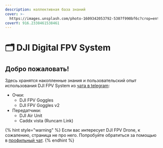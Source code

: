 ```yaml
---
description: коллективная база знаний
cover: >-
  https://images.unsplash.com/photo-1609342053792-5307f990bf6c?crop=entropy&cs=tinysrgb&fm=jpg&ixid=MnwxOTcwMjR8MHwxfHNlYXJjaHw5fHxESkklMjBGUFZ8ZW58MHx8fHwxNjU5NTQyNDE2&ixlib=rb-1.2.1&q=80
coverY: 916.2338461538461
---
```


# 🗂 DJI Digital FPV System

## Добро пожаловать!

Здесь хранятся накопленные знания и пользовательский опыт использования DJI FPV System из [чата в telegram](https://t.me/djifpvrus):

* Очки:
  * DJI FPV Goggles
  * DJI FPV Goggles v2
* Передатчики:
  * DJI Air Unit
  * Caddx vista (Runcam Link)

{% hint style="warning" %}
Если вас интересует DJI FPV Drone, к сожалению, страница не про него. Попробуйте обратиться за помощью в [профильный чат](http://t.me/djidron).
{% endhint %}



